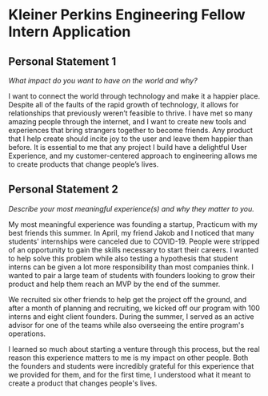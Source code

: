 # Kleiner Perkins Engineering Fellow Intern Application

## Personal Statement 1
_What impact do you want to have on the world and why?_

I want to connect the world through technology and make it a happier place. Despite all of the faults of the rapid growth of technology, it allows for relationships that previously weren’t feasible to thrive. I have met so many amazing people through the internet, and I want to create new tools and experiences that bring strangers together to become friends.  Any product that I help create should incite joy to the user and leave them happier than before. It is essential to me that any project I build have a delightful User Experience, and my customer-centered approach to engineering allows me to create products that change people’s lives.

## Personal Statement 2

_Describe your most meaningful experience(s) and why they matter to you._

My most meaningful experience was founding a startup, Practicum with my best friends this summer. In April, my friend Jakob and I noticed that many students' internships were canceled due to COVID-19. People were stripped of an opportunity to gain the skills necessary to start their careers. I wanted to help solve this problem while also testing a hypothesis that student interns can be given a lot more responsibility than most companies think. I wanted to pair a large team of students with founders looking to grow their product and help them reach an MVP by the end of the summer.

We recruited six other friends to help get the project off the ground, and after a month of planning and recruiting, we kicked off our program with 100 interns and eight client founders. During the summer, I served as an active advisor for one of the teams while also overseeing the entire program's operations.

I learned so much about starting a venture through this process, but the real reason this experience matters to me is my impact on other people. Both the founders and students were incredibly grateful for this experience that we provided for them, and for the first time, I understood what it meant to create a product that changes people's lives.